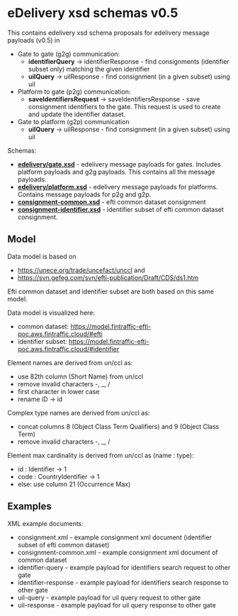 eDelivery xsd schemas v0.5
===

This contains edelivery xsd schema proposals for edelivery message payloads (v0.5) in 
- Gate to gate (g2g) communication:
  - **identifierQuery** -> identifierResponse - find consignments (identifier subset only) matching the given identifier
  - **uilQuery** -> uilResponse - find consignment (in a given subset) using uil
- Platform to gate (p2g) communication:
  - **saveIdentifiersRequest** -> saveIdentifiersResponse - save consignment identifiers to the gate. This request is used to create and update the identifier dataset.
- Gate to platform (g2p) communication
  - **uilQuery** -> uilResponse - find consignment (in a given subset) using uil

Schemas:
- **[edelivery/gate.xsd](edelivery/gate.xsd)** - edelivery message payloads for gates. Includes platform payloads and g2g payloads. This contains all the message payloads.
- **[edelivery/platform.xsd](edelivery/platform.xsd)** - edelivery message payloads for platforms. Contains message payloads for p2g and g2p.
- **[consignment-common.xsd](consignment-common.xsd)** - efti common dataset consignment
- **[consignment-identifier.xsd](consignment-identifier.xsd)** - identifier subset of efti common dataset consignment.

Model
-
Data model is based on 
- https://unece.org/trade/uncefact/unccl and
- https://svn.gefeg.com/svn/efti-publication/Draft/CDS/ds1.htm

Efti common dataset and identifier subset are both based on this same model.

Data model is visualized here:
- common dataset: https://model.fintraffic-efti-poc.aws.fintraffic.cloud/#efti
- identifier subset: https://model.fintraffic-efti-poc.aws.fintraffic.cloud/#identifier

Element names are derived from un/ccl as:
- use 82th column (Short Name) from un/ccl 
- remove invalid characters -, _, /
- first character in lower case
- rename iD -> id

Complex type names are derived from un/ccl as:
- concat columns 8 (Object Class Term Qualifiers) and 9 (Object Class Term)
- remove invalid characters -, _, /

Element max cardinality is derived from un/ccl as (name : type):
- id : Identifier -> 1
- code : CountryIdentifier -> 1
- else: use column 21 (Occurrence Max)

Examples 
-  
XML example documents:

- consignment.xml - example consignment xml document (identifier subset of efti common dataset)
- consignment-common.xml - example consignment xml document of common dataset
- identifier-query - example payload for identifiers search request to other gate
- identifier-response - example payload for identifiers search response to other gate
- uil-query - example payload for uil query request to other gate
- uil-response - example payload for uil query response to other gate